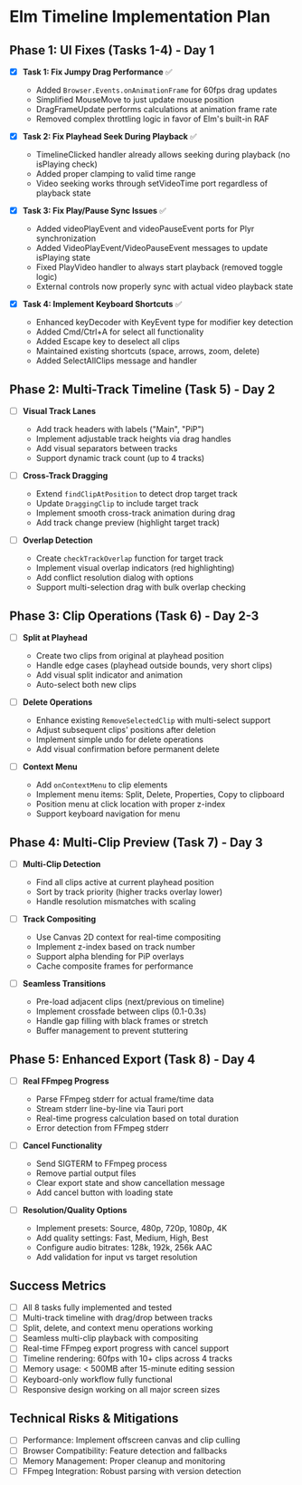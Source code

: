 # Elm Timeline Implementation Plan

## Phase 1: UI Fixes (Tasks 1-4) - Day 1
- [x] **Task 1: Fix Jumpy Drag Performance** ✅
  - Added `Browser.Events.onAnimationFrame` for 60fps drag updates
  - Simplified MouseMove to just update mouse position
  - DragFrameUpdate performs calculations at animation frame rate
  - Removed complex throttling logic in favor of Elm's built-in RAF

- [x] **Task 2: Fix Playhead Seek During Playback** ✅
  - TimelineClicked handler already allows seeking during playback (no isPlaying check)
  - Added proper clamping to valid time range
  - Video seeking works through setVideoTime port regardless of playback state

- [x] **Task 3: Fix Play/Pause Sync Issues** ✅
  - Added videoPlayEvent and videoPauseEvent ports for Plyr synchronization
  - Added VideoPlayEvent/VideoPauseEvent messages to update isPlaying state
  - Fixed PlayVideo handler to always start playback (removed toggle logic)
  - External controls now properly sync with actual video playback state

- [x] **Task 4: Implement Keyboard Shortcuts** ✅
  - Enhanced keyDecoder with KeyEvent type for modifier key detection
  - Added Cmd/Ctrl+A for select all functionality
  - Added Escape key to deselect all clips
  - Maintained existing shortcuts (space, arrows, zoom, delete)
  - Added SelectAllClips message and handler

## Phase 2: Multi-Track Timeline (Task 5) - Day 2
- [ ] **Visual Track Lanes**
  - Add track headers with labels ("Main", "PiP")
  - Implement adjustable track heights via drag handles
  - Add visual separators between tracks
  - Support dynamic track count (up to 4 tracks)

- [ ] **Cross-Track Dragging**
  - Extend `findClipAtPosition` to detect drop target track
  - Update `DraggingClip` to include target track
  - Implement smooth cross-track animation during drag
  - Add track change preview (highlight target track)

- [ ] **Overlap Detection**
  - Create `checkTrackOverlap` function for target track
  - Implement visual overlap indicators (red highlighting)
  - Add conflict resolution dialog with options
  - Support multi-selection drag with bulk overlap checking

## Phase 3: Clip Operations (Task 6) - Day 2-3
- [ ] **Split at Playhead**
  - Create two clips from original at playhead position
  - Handle edge cases (playhead outside bounds, very short clips)
  - Add visual split indicator and animation
  - Auto-select both new clips

- [ ] **Delete Operations**
  - Enhance existing `RemoveSelectedClip` with multi-select support
  - Adjust subsequent clips' positions after deletion
  - Implement simple undo for delete operations
  - Add visual confirmation before permanent delete

- [ ] **Context Menu**
  - Add `onContextMenu` to clip elements
  - Implement menu items: Split, Delete, Properties, Copy to clipboard
  - Position menu at click location with proper z-index
  - Support keyboard navigation for menu

## Phase 4: Multi-Clip Preview (Task 7) - Day 3
- [ ] **Multi-Clip Detection**
  - Find all clips active at current playhead position
  - Sort by track priority (higher tracks overlay lower)
  - Handle resolution mismatches with scaling

- [ ] **Track Compositing**
  - Use Canvas 2D context for real-time compositing
  - Implement z-index based on track number
  - Support alpha blending for PiP overlays
  - Cache composite frames for performance

- [ ] **Seamless Transitions**
  - Pre-load adjacent clips (next/previous on timeline)
  - Implement crossfade between clips (0.1-0.3s)
  - Handle gap filling with black frames or stretch
  - Buffer management to prevent stuttering

## Phase 5: Enhanced Export (Task 8) - Day 4
- [ ] **Real FFmpeg Progress**
  - Parse FFmpeg stderr for actual frame/time data
  - Stream stderr line-by-line via Tauri port
  - Real-time progress calculation based on total duration
  - Error detection from FFmpeg stderr

- [ ] **Cancel Functionality**
  - Send SIGTERM to FFmpeg process
  - Remove partial output files
  - Clear export state and show cancellation message
  - Add cancel button with loading state

- [ ] **Resolution/Quality Options**
  - Implement presets: Source, 480p, 720p, 1080p, 4K
  - Add quality settings: Fast, Medium, High, Best
  - Configure audio bitrates: 128k, 192k, 256k AAC
  - Add validation for input vs target resolution

## Success Metrics
- [ ] All 8 tasks fully implemented and tested
- [ ] Multi-track timeline with drag/drop between tracks
- [ ] Split, delete, and context menu operations working
- [ ] Seamless multi-clip playback with compositing
- [ ] Real-time FFmpeg export progress with cancel support
- [ ] Timeline rendering: 60fps with 10+ clips across 4 tracks
- [ ] Memory usage: < 500MB after 15-minute editing session
- [ ] Keyboard-only workflow fully functional
- [ ] Responsive design working on all major screen sizes

## Technical Risks & Mitigations
- [ ] Performance: Implement offscreen canvas and clip culling
- [ ] Browser Compatibility: Feature detection and fallbacks
- [ ] Memory Management: Proper cleanup and monitoring
- [ ] FFmpeg Integration: Robust parsing with version detection